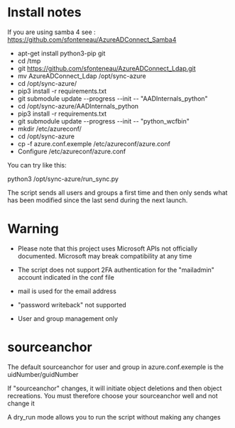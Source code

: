 Install notes
==============

If you are using samba 4 see : https://github.com/sfonteneau/AzureADConnect_Samba4

 - apt-get install python3-pip git
 - cd /tmp
 - git https://github.com/sfonteneau/AzureADConnect_Ldap.git
 - mv AzureADConnect_Ldap /opt/sync-azure
 - cd /opt/sync-azure/
 - pip3 install -r requirements.txt
 - git submodule update --progress --init -- "AADInternals_python"
 - cd /opt/sync-azure/AADInternals_python
 - pip3 install -r requirements.txt
 - git submodule update --progress --init -- "python_wcfbin"
 - mkdir /etc/azureconf/
 - cd /opt/sync-azure
 - cp -f azure.conf.exemple /etc/azureconf/azure.conf
 - Configure /etc/azureconf/azure.conf

You can try like this:

python3 /opt/sync-azure/run_sync.py

The script sends all users and groups a first time and then only sends what has been modified since the last send during the next launch.

Warning
========

* Please note that this project uses Microsoft APIs not officially documented. Microsoft may break compatibility at any time

* The script does not support 2FA authentication for the "mailadmin" account indicated in the conf file

* mail is used for the email address

* "password writeback" not supported

* User and group management only


sourceanchor
=============

The default sourceanchor for user and group in azure.conf.exemple is the uidNumber/guidNumber

If "sourceanchor" changes, it will initiate object deletions and then object recreations. You must therefore choose your sourceanchor well and not change it

A dry_run mode allows you to run the script without making any changes

